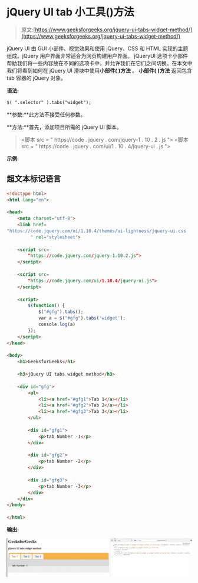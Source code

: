 # jQuery UI tab 小工具()方法

> 原文:[https://www.geeksforgeeks.org/jquery-ui-tabs-widget-method/](https://www.geeksforgeeks.org/jquery-ui-tabs-widget-method/)

jQuery UI 由 GUI 小部件、视觉效果和使用 jQuery、CSS 和 HTML 实现的主题组成。jQuery 用户界面非常适合为网页构建用户界面。 jQueryUI 选项卡小部件帮助我们将一些内容放在不同的选项卡中，并允许我们在它们之间切换。在本文中我们将看到如何在 jQuery UI 滑块中使用**小部件(** **)方法** 。
**小部件(** **)方法** 返回包含 tab 容器的 jQuery 对象。

**语法:**

```html
$( ".selector" ).tabs("widget");
```

**参数:**此方法不接受任何参数。

**方法:**首先，添加项目所需的 jQuery UI 脚本。

> <link href="“https://code.jquery.com/ui/1.10.4/themes/ui-lightness/jquery-ui.css”" rel="“stylesheet”">
> <脚本 src = " https://code . jquery . com/jquery-1 . 10 . 2 . js "></脚本>
> <脚本 src = " https://code . jquery . com/ui/1 . 10 . 4/jquery-ui . js "></脚本>

**示例:**

## 超文本标记语言

```html
<!doctype html>
<html lang="en">

<head>
    <meta charset="utf-8">
    <link href=
"https://code.jquery.com/ui/1.10.4/themes/ui-lightness/jquery-ui.css
         " rel="stylesheet">

    <script src=
        "https://code.jquery.com/jquery-1.10.2.js">
    </script>

    <script src=
        "https://code.jquery.com/ui/1.10.4/jquery-ui.js">
    </script>

    <script>
        $(function() {
            $("#gfg").tabs();
            var a = $("#gfg").tabs('widget');
            console.log(a)
        });
    </script>
</head>

<body>
    <h1>GeeksforGeeks</h1>

    <h3>jQuery UI tabs widget method</h3>

    <div id="gfg">
        <ul>
            <li><a href="#gfg1">Tab 1</a></li>
            <li><a href="#gfg2">Tab 2</a></li>
            <li><a href="#gfg3">Tab 3</a></li>
        </ul>

        <div id="gfg1">
            <p>tab Number -1</p>
        </div>

        <div id="gfg2">
            <p>tab Number -2</p>
        </div>

        <div id="gfg3">
            <p>tab Number -3</p>
        </div>
    </div>
</body>

</html>
```

**输出:**

![](img/e8358fd901f69890cc86654acf404635.png)